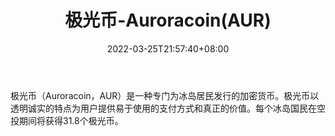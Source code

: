 ﻿---
weight: 
title: "极光币-Auroracoin(AUR)"
description: "极光币（Auroracoin，AUR）是一种专门为冰岛居民发行的加密货币"
date: 2022-03-25T21:57:40+08:00
lastmod: 2022-03-25T16:45:40+08:00
draft: false
authors: ["Metabd"]
featuredImage: "jiguangbi-auroracoinaur.webp"
link: ""
tags: ["数字代币","极光币-Auroracoin(AUR)"]
categories: ["navigation"]
navigation: ["数字代币"]
lightgallery: true
toc: true
pinned: false
recommend: false
recommend1: false
---
极光币（Auroracoin，AUR）是一种专门为冰岛居民发行的加密货币。极光币以透明诚实的特点为用户提供易于使用的支付方式和真正的价值。每个冰岛国民在空投期间将获得31.8个极光币。
